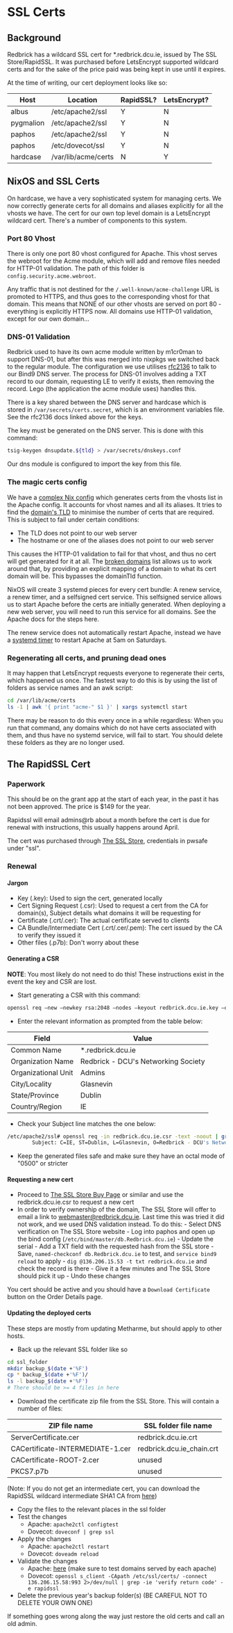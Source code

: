 # SSL Certs

## Background

Redbrick has a wildcard SSL cert for \*.redbrick.dcu.ie, issued by The SSL
Store/RapidSSL. It was purchased before LetsEncrypt supported wildcard certs and
for the sake of the price paid was being kept in use until it expires.

At the time of writing, our cert deployment looks like so:

| Host      | Location              | RapidSSL? | LetsEncrypt? |
| --------- | --------------------- | --------- | ------------ |
| albus     | /etc/apache2/ssl      | Y         | N            |
| pygmalion | /etc/apache2/ssl      | Y         | N            |
| paphos    | /etc/apache2/ssl      | Y         | N            |
| paphos    | /etc/dovecot/ssl      | Y         | N            |
| hardcase  | /var/lib/acme/certs   | N         | Y            |

## NixOS and SSL Certs

On hardcase, we have a very sophisticated system for managing certs. We now
correctly generate certs for all domains and aliases explicitly for all the
vhosts we have. The cert for our own top level domain is a LetsEncrypt
wildcard cert. There's a number of components to this system.

### Port 80 Vhost

There is only one port 80 vhost configured for Apache. This vhost serves
the webroot for the Acme module, which will add and remove files needed for
HTTP-01 validation. The path of this folder is `config.security.acme.webroot`.

Any traffic that is not destined for the `/.well-known/acme-challenge` URL
is promoted to HTTPS, and thus goes to the corresponding vhost for that domain.
This means that NONE of our other vhosts are served on port 80 - everything
is explicitly HTTPS now. All domains use HTTP-01 validation, except for our
own domain...

### DNS-01 Validation

Redbrick used to have its own acme module written by m1cr0man to support DNS-01,
but after this was merged into nixpkgs we switched back to the regular module.
The configuration we use utilises [rfc2136](https://go-acme.github.io/lego/dns/rfc2136/)
to talk to our Bind9 DNS server. The process for DNS-01 involves adding a TXT
record to our domain, requesting LE to verify it exists, then removing the
record. Lego (the application the acme module uses) handles this.

There is a key shared between the DNS server and hardcase which is stored in
`/var/secrets/certs.secret`, which is an environment variables file. See the
rfc2136 docs linked above for the keys.

The key must be generated on the DNS server. This is done with this command:

```bash
tsig-keygen dnsupdate.${tld} > /var/secrets/dnskeys.conf
```

Our dns module is configured to import the key from this file.

### The magic certs config

We have a [complex Nix config](https://github.com/redbrick/nix-configs/blob/cc99a5e27aa505224f6ce628b346c4ca69c1c84a/services/certs/default.nix)
which generates certs from the vhosts list in the Apache config. It accounts
for vhost names and all its aliases. It tries to find the [domain's TLD](https://github.com/redbrick/nix-configs/blob/cc99a5e27aa505224f6ce628b346c4ca69c1c84a/common/variables.nix#L24)
to minimise the number of certs that are required. This is subject to fail
under certain conditions:

- The TLD does not point to our web server
- The hostname or one of the aliases does not point to our web server

This causes the HTTP-01 validation to fail for that vhost, and thus no cert
will get generated for it at all. The [broken domains](https://github.com/redbrick/nix-configs/blob/cc99a5e27aa505224f6ce628b346c4ca69c1c84a/common/variables.nix#L12)
list allows us to work around that, by providing an explicit mapping of a
domain to what its cert domain will be. This bypasses the domainTld function.

NixOS will create 3 systemd pieces for every cert bundle: A renew service,
a renew timer, and a selfsigned cert service. This selfsigned service allows
us to start Apache before the certs are initially generated. When deploying a
new web server, you will need to run this service for all domains. See
the Apache docs for the steps here.

The renew service does not automatically restart Apache, instead we have a
[systemd timer](https://github.com/redbrick/nix-configs/blob/cc99a5e27aa505224f6ce628b346c4ca69c1c84a/services/httpd/default.nix#L155)
to restart Apache at 5am on Saturdays.

### Regenerating all certs, and pruning dead ones

It may happen that LetsEncrypt requests everyone to regenerate their certs,
which happened us once. The fastest way to do this is by using the list
of folders as service names and an awk script:

```bash
cd /var/lib/acme/certs
ls -1 | awk '{ print "acme-" $1 }' | xargs systemctl start
```

There may be reason to do this every once in a while regardless: When
you run that command, any domains which do not have certs associated with them,
and thus have no systemd service, will fail to start. You should delete these
folders as they are no longer used.

## The RapidSSL Cert

### Paperwork

This should be on the grant app at the start of each year, in the past it has
not been approved. The price is $149 for the year.

Rapidssl will email admins@rb about a month before the cert is due for renewal
with instructions, this usually happens around April.

The cert was purchased through [The SSL Store](https://www.thesslstore.com/),
credentials in pwsafe under "ssl".

### Renewal

#### Jargon

- Key (.key): Used to sign the cert, generated locally
- Cert Signing Request (.csr): Used to request a cert from the CA for domain(s),
  Subject details what domains it will be requesting for
- Certificate (.crt/.cer): The actual certificate served to clients
- CA Bundle/Intermediate Cert (.crt/.cer/.pem): The cert issued by the CA to
  verify they issued it
- Other files (.p7b): Don't worry about these

#### Generating a CSR

**NOTE**: You most likely do not need to do this! These instructions exist in
the event the key and CSR are lost.

- Start generating a CSR with this command:

```bash
openssl req –new –newkey rsa:2048 –nodes –keyout redbrick.dcu.ie.key –out redbrick.dcu.ie.csr
```

- Enter the relevant information as prompted from the table below:

| Field               | Value                               |
| ------------------- | ----------------------------------- |
| Common Name         | *.redbrick.dcu.ie                   |
| Organization Name   | Redbrick - DCU's Networking Society |
| Organizational Unit | Admins                              |
| City/Locality       | Glasnevin                           |
| State/Province      | Dublin                              |
| Country/Region      | IE                                  |

- Check your Subject line matches the one below:

```bash
/etc/apache2/ssl# openssl req -in redbrick.dcu.ie.csr -text -noout | grep Subject
        Subject: C=IE, ST=Dublin, L=Glasnevin, O=Redbrick - DCU's Networking Society, OU=SysAdmin, CN=*.redbrick.dcu.ie
```

- Keep the generated files safe and make sure they have an octal mode of "0500"
  or stricter

#### Requesting a new cert

- Proceed to
  [The SSL Store Buy Page](https://www.thesslstore.com/client/wildcard-certificates.aspx)
  or similar and use the redbrick.dcu.ie.csr to request a new cert
- In order to verify ownership of the domain, The SSL Store will offer to email
  a link to webmaster@redbrick.dcu.ie. Last time this was tried it did not work,
  and we used DNS validation instead. To do this: - Select DNS verification on
  The SSL Store website - Log into paphos and open up the bind config
  (`/etc/bind/master/db.Redbrick.dcu.ie`) - Update the serial - Add a TXT field
  with the requested hash from the SSL store - Save,
  `named-checkconf db.Redbrick.dcu.ie` to test, and `service bind9 reload` to
  apply - `dig @136.206.15.53 -t txt redbrick.dcu.ie` and check the record is
  there - Give it a few minutes and The SSL Store should pick it up - Undo these
  changes

You cert should be active and you should have a `Download Certificate` button on
the Order Details page.

#### Updating the deployed certs

These steps are mostly from updating Metharme, but should apply to other hosts.

- Back up the relevant SSL folder like so

```bash
cd ssl_folder
mkdir backup_$(date +'%F')
cp * backup_$(date +'%F')/
ls -l backup_$(date +'%F')
# There should be >= 4 files in here
```

- Download the certificate zip file from the SSL Store. This will contain a
  number of files:

| ZIP file name                    | SSL folder file name      |
| -------------------------------- | ------------------------- |
| ServerCertificate.cer            | redbrick.dcu.ie.crt       |
| CACertificate-INTERMEDIATE-1.cer | redbrick.dcu.ie_chain.crt |
| CACertificate-ROOT-2.cer         | unused                    |
| PKCS7.p7b                        | unused                    |

(Note: If you do not get an intermediate cert, you can download the RapidSSL
wildcard intermediate SHA1 CA from
[here](https://www.thesslstore.com/knowledgebase/ssl-support/ca-bundle/))

- Copy the files to the relevant places in the ssl folder
- Test the changes
  - Apache: `apache2ctl configtest`
  - Dovecot: `doveconf | grep ssl`
- Apply the changes
  - Apache: `apache2ctl restart`
  - Dovecot: `doveadm reload`
- Validate the changes
  - Apache:
    [here](https://www.thesslstore.com/ssltools/ssl-checker.php?hostname=https://www.redbrick.dcu.ie#results)
    (make sure to test domains served by each apache)
  - Dovecot:
    `openssl s_client -CApath /etc/ssl/certs/ -connect 136.206.15.58:993 2>/dev/null | grep -ie 'verify return code' -e rapidssl`
- Delete the previous year's backup folder(s) (BE CAREFUL NOT TO DELETE YOUR OWN
  ONE)

If something goes wrong along the way just restore the old certs and call an old
admin.
